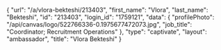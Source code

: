 {
    "url": "\/a\/vlora-bekteshi\/213403",
    "first_name": "Vlora",
    "last_name": "Bekteshi",
    "id": "213403",
    "login_id": "1759121",
    "data": {
        "profilePhoto": "\/api\/canvas\/logo\/522766336-0.1975677472073.jpg",
        "job_title": "Coordinator; Recruitment Operations"
    },
    "type": "captivate",
    "layout": "ambassador",
    "title": "Vlora Bekteshi"
}